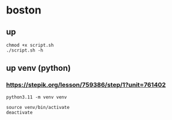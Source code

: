 # boston

## up
```shell
chmod +x script.sh
./script.sh -h
```

## up venv (python)
### https://stepik.org/lesson/759386/step/1?unit=761402
```shell
python3.11 -m venv venv

source venv/bin/activate
deactivate
```